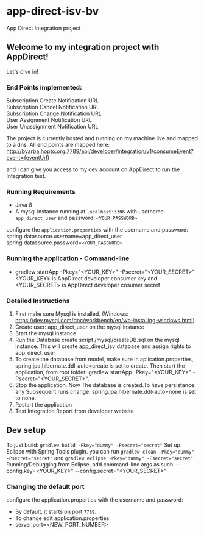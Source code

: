# app-direct-isv-bv
App Direct Integration project

## Welcome to my integration project with AppDirect!
Let's dive in!

### End Points implemented:
Subscription Create Notification URL <br />
Subscription Cancel Notification URL <br />
Subscription Change Notification URL  <br />
User Assignment Notification URL <br />
User Unassignment Notification URL <br />

The project is currently hosted and running on my machine live and mapped to a dns.
All end points are mapped here:
http://bvarba.hopto.org:7789/api/developer/integration/v1/consumeEvent?event={eventUrl}

and I can give you access to my dev account on AppDirect to run the Integration test.

### Running Requirements
* Java 8
* A mysql instance running at `localhost:3306` with username `app_direct_user` and password: `<YOUR_PASSWORD>`

configure the `application.properties` with the username and password:
spring.datasource.username=app_direct_user
spring.datasource.password=`<YOUR_PASSWORD>`

### Running the application - Command-line
* gradlew startApp -Pkey="<YOUR_KEY>" -Psecret="<YOUR_SECRET>"
  <YOUR_KEY> is AppDirect developer consumer key and 
  <YOUR_SECRET> is AppDirect developer cosumer secret

### Detailed Instructions
1. First make sure Mysql is installed. (Windows: https://dev.mysql.com/doc/workbench/en/wb-installing-windows.html)
2. Create user: app_direct_user on the mysql instance
3. Start the mysql instance
4. Run the Database create script /mysql/createDB.sql on the mysql instance. This will create app_direct_isv database and assign rights to app_direct_user
5. To create the database from model, make sure in aplication.properties, 
spring.jpa.hibernate.ddl-auto=create is set to create. Then start the application, from root folder: gradlew startApp -Pkey="<YOUR_KEY>" -Psecret="<YOUR_SECRET>".
7. Stop the application. Now The database is created.To have persistance: any Subsequent runs change: spring.jpa.hibernate.ddl-auto=none is set to none.
8. Restart the application
9. Test Integration Report from developer website

## Dev setup
To just build: `gradlew build -Pkey="dummy" -Psecret="secret"`
Set up Eclipse with Spring Tools plugin.
you can run `gradlew clean -Pkey="dummy" -Psecret="secret"` and `gradlew eclipse -Pkey="dummy" -Psecret="secret"`
Running/Debugging from Eclipse, add command-line args as such: --config.key=<YOUR_KEY>" --config.secret="<YOUR_SECRET>"

### Changing the default port
configure the application.properties with the username and password:
* By default, it starts on port `7789`.
* To change edit application.properties:
* server.port=<NEW_PORT_NUMBER>

